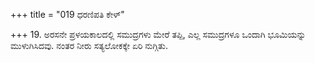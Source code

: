 +++
title = "019 ಧರಣಿಪತಿ ಕೇಳ್"

+++
19. ಅರಸನೇ ಪ್ರಳಯಕಾಲದಲ್ಲಿ ಸಮುದ್ರಗಳು ಮೇರೆ ತಪ್ಪಿ, ಎಲ್ಲ ಸಮುದ್ರಗಳೂ ಒಂದಾಗಿ ಭೂಮಿಯನ್ನು ಮುಳುಗಿಸಿದವು. ನಂತರ ನೀರು ಸತ್ಯಲೋಕಕ್ಕೇ ಏರಿ ನುಗ್ಗಿತು.